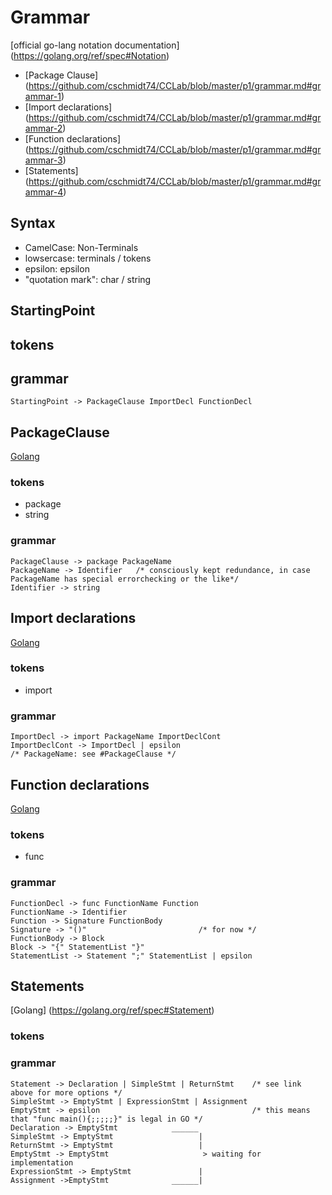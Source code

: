 # Grammar
[official go-lang notation documentation] (https://golang.org/ref/spec#Notation)
- [Package Clause] (https://github.com/cschmidt74/CCLab/blob/master/p1/grammar.md#grammar-1)  
- [Import declarations] (https://github.com/cschmidt74/CCLab/blob/master/p1/grammar.md#grammar-2)
- [Function declarations] (https://github.com/cschmidt74/CCLab/blob/master/p1/grammar.md#grammar-3)
- [Statements] (https://github.com/cschmidt74/CCLab/blob/master/p1/grammar.md#grammar-4)

## Syntax
- CamelCase: Non-Terminals
- lowsercase: terminals / tokens
- epsilon: epsilon
- "quotation mark": char / string

## StartingPoint

## tokens

## grammar
```
StartingPoint -> PackageClause ImportDecl FunctionDecl
```

## PackageClause
[Golang](https://golang.org/ref/spec#PackageClause)
  
### tokens
- package
- string
  
### grammar
```
PackageClause -> package PackageName
PackageName -> Identifier   /* consciously kept redundance, in case PackageName has special errorchecking or the like*/
Identifier -> string  
```  

## Import declarations
[Golang](https://golang.org/ref/spec#ImportDecl)
  
### tokens
- import
  
### grammar
```
ImportDecl -> import PackageName ImportDeclCont
ImportDeclCont -> ImportDecl | epsilon
/* PackageName: see #PackageClause */
```
## Function declarations
[Golang](https://golang.org/ref/spec#Function_declarations)
  
### tokens
- func

### grammar
```
FunctionDecl -> func FunctionName Function
FunctionName -> Identifier
Function -> Signature FunctionBody
Signature -> "()"                         /* for now */
FunctionBody -> Block
Block -> "{" StatementList "}"
StatementList -> Statement ";" StatementList | epsilon 
```

## Statements
[Golang] (https://golang.org/ref/spec#Statement)
  
### tokens

### grammar
```
Statement -> Declaration | SimpleStmt | ReturnStmt    /* see link above for more options */
SimpleStmt -> EmptyStmt | ExpressionStmt | Assignment 
EmptyStmt -> epsilon                                  /* this means that "func main(){;;;;;}" is legal in GO */
Declaration -> EmptyStmt            ______
SimpleStmt -> EmptyStmt                   |
ReturnStmt -> EmptyStmt                   |
EmptyStmt -> EmptyStmt                     > waiting for implementation
ExpressionStmt -> EmptyStmt               |
Assignment ->EmptyStmt              ______|
```
